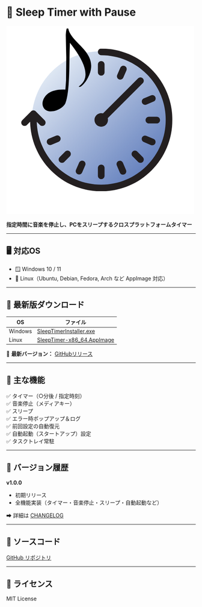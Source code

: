 # 🎵 Sleep Timer with Pause

![icon](../icon.png)

**指定時間に音楽を停止し、PCをスリープするクロスプラットフォームタイマー**

---

## 🖥 対応OS

- 🪟 Windows 10 / 11
- 🐧 Linux（Ubuntu, Debian, Fedora, Arch など AppImage 対応）

---

## 🚀 最新版ダウンロード

| OS     | ファイル                                    |
|--------|---------------------------------------------|
| Windows| [SleepTimerInstaller.exe](https://github.com/tororoMeshi/sleep-timer-gui/releases/latest/download/SleepTimerInstaller.exe) |
| Linux  | [SleepTimer-x86_64.AppImage](https://github.com/tororoMeshi/sleep-timer-gui/releases/latest/download/SleepTimer-x86_64.AppImage) |

🔄 **最新バージョン：** [GitHubリリース](https://github.com/tororoMeshi/sleep-timer-gui/releases/latest)

---

## 🔧 主な機能

✅ タイマー（○分後 / 指定時刻）  
✅ 音楽停止（メディアキー）  
✅ スリープ  
✅ エラー時ポップアップ＆ログ  
✅ 前回設定の自動復元  
✅ 自動起動（スタートアップ）設定  
✅ タスクトレイ常駐  

---

## 📝 バージョン履歴

**v1.0.0**

- 初期リリース
- 全機能実装（タイマー・音楽停止・スリープ・自動起動など）

➡ 詳細は [CHANGELOG](../CHANGELOG.md)

---

## 🧩 ソースコード

[GitHub リポジトリ](https://github.com/tororoMeshi/sleep-timer-gui)

---

## 📝 ライセンス

MIT License
